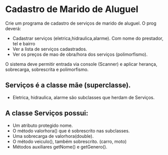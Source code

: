 # Cadastro de Marido de Aluguel
Crie um programa de cadastro de serviços de marido de aluguel. O prog deverá:

- Cadastrar serviços (eletrica,hidraulica,alarme). Com nome do prestador, tel e bairro
- Ver a lista de serviços cadastrados.
- Ver os preços de mao de obra/hora dos serviços (polimorfismo).

O sistema deve permitir entrada via console (Scanner) e aplicar herança, sobrecarga, sobrescrita e polimorfismo.

## Serviços é a classe mãe (superclasse).
- Eletrica, hidraulica, alarme são subclasses que herdam de Serviços.

## A classe Serviços possui:
- Um atributo protegido nome.
- O método valorhora() que é sobrescrito nas subclasses.
- Uma sobrecarga de valorhora(double).
- O método veiculo(), também sobrescrito. (carro, moto)
- Métodos auxiliares getNome() e getGenero().
